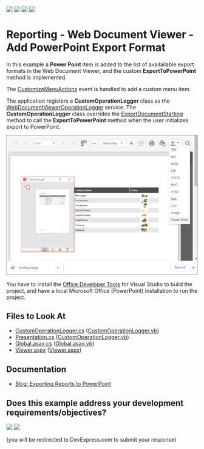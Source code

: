 <!-- default badges list -->
![](https://img.shields.io/endpoint?url=https://codecentral.devexpress.com/api/v1/VersionRange/128597920/23.1.3%2B)
[![](https://img.shields.io/badge/Open_in_DevExpress_Support_Center-FF7200?style=flat-square&logo=DevExpress&logoColor=white)](https://supportcenter.devexpress.com/ticket/details/T457196)
[![](https://img.shields.io/badge/📖_How_to_use_DevExpress_Examples-e9f6fc?style=flat-square)](https://docs.devexpress.com/GeneralInformation/403183)
[![](https://img.shields.io/badge/💬_Leave_Feedback-feecdd?style=flat-square)](#does-this-example-address-your-development-requirementsobjectives)
<!-- default badges end -->
# Reporting - Web Document Viewer - Add PowerPoint Export Format

In this example a **Power Point** item is added to the list of availailable export formats in the Web Document Viewer, and the custom **ExportToPowerPoint** method is implemented.

The [CustomizeMenuActions](https://docs.devexpress.com/XtraReports/js-ASPxClientWebDocumentViewer#js_aspxclientwebdocumentviewer_customizemenuactions) event is handled to add a custom menu item. 

The application registers a **CustomOperationLogger** class as the [WebDocumentViewerOperationLogger](https://docs.devexpress.com/XtraReports/DevExpress.XtraReports.Web.WebDocumentViewer.WebDocumentViewerOperationLogge) service. The **CustomOperationLogger** class overrides the [ExportDocumentStarting](https://docs.devexpress.com/XtraReports/DevExpress.XtraReports.Web.WebDocumentViewer.WebDocumentViewerOperationLogger.N----F-y-----8-p) method to call the **ExportToPowerPoint** method when the user initializes export to PowerPoint.


![Web Document Viewer Export to Microsoft PowerPoint](Images/screenshot.png)

You have to install the [Office Developer Tools](https://visualstudio.microsoft.com/vs/features/office-tools/) for Visual Studio to build the project, and have a local Microsoft Office (PowerPoint) installation to run the project.

## Files to Look At

- [CustomOperationLogger.cs](CS/ReportingPowerPointExportSample/Services/CustomOperationLogger.cs) ([CustomOperationLogger.vb](VB/ReportingPowerPointExportSample/Services/CustomOperationLogger.vb))
- [Presentation.cs](CS/ReportingPowerPointExportSample/Services/CustomOperationLogger.cs) ([CustomOperationLogger.vb](VB/ReportingPowerPointExportSample/Services/Presentation.vb))
- [Global.asax.cs](CS/ReportingPowerPointExportSample/Global.asax.cs) ([Global.asax.vb](VB/ReportingPowerPointExportSample/Global.asax.vb))
- [Viewer.aspx](CS/ReportingPowerPointExportSample/Viewer.aspx) ([Viewer.aspx](VB/ReportingPowerPointExportSample/Viewer.aspx))

## Documentation

- [Blog: Exporting Reports to PowerPoint](https://community.devexpress.com/blogs/seth/archive/2011/02/14/exporting-reports-to-powerpoint.aspx)



<!-- feedback -->
## Does this example address your development requirements/objectives?

[<img src="https://www.devexpress.com/support/examples/i/yes-button.svg"/>](https://www.devexpress.com/support/examples/survey.xml?utm_source=github&utm_campaign=reporting-web-viewer-powerpoint-export&~~~was_helpful=yes) [<img src="https://www.devexpress.com/support/examples/i/no-button.svg"/>](https://www.devexpress.com/support/examples/survey.xml?utm_source=github&utm_campaign=reporting-web-viewer-powerpoint-export&~~~was_helpful=no)

(you will be redirected to DevExpress.com to submit your response)
<!-- feedback end -->
